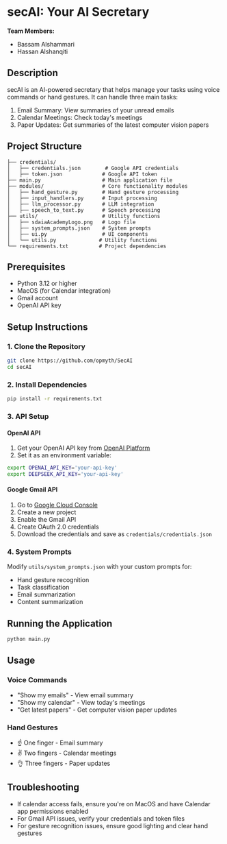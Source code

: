# secAI: Your AI Secretary

**Team Members:**
- Bassam Alshammari
- Hassan Alshanqiti

## Description
secAI is an AI-powered secretary that helps manage your tasks using voice commands or hand gestures. It can handle three main tasks:
1. Email Summary: View summaries of your unread emails
2. Calendar Meetings: Check today's meetings
3. Paper Updates: Get summaries of the latest computer vision papers

## Project Structure
```
├── credentials/
│   ├── credentials.json        # Google API credentials
│   ├── token.json             # Google API token
├── main.py                    # Main application file
├── modules/                   # Core functionality modules
│   ├── hand_gesture.py        # Hand gesture processing
│   ├── input_handlers.py      # Input processing
│   ├── llm_processor.py       # LLM integration
│   ├── speech_to_text.py      # Speech processing
├── utils/                     # Utility functions
│   ├── sdaiaAcademyLogo.png   # Logo file
│   ├── system_prompts.json    # System prompts
│   ├── ui.py                  # UI components
│   └── utils.py              # Utility functions
└── requirements.txt          # Project dependencies
```

## Prerequisites
- Python 3.12 or higher
- MacOS (for Calendar integration)
- Gmail account
- OpenAI API key

## Setup Instructions

### 1. Clone the Repository
```bash
git clone https://github.com/opmyth/SecAI
cd secAI
```

### 2. Install Dependencies
```bash
pip install -r requirements.txt
```

### 3. API Setup

#### OpenAI API
1. Get your OpenAI API key from [OpenAI Platform](https://platform.openai.com/)
2. Set it as an environment variable:
```bash
export OPENAI_API_KEY='your-api-key'
export DEEPSEEK_API_KEY='your-api-key'
```

#### Google Gmail API
1. Go to [Google Cloud Console](https://console.cloud.google.com/)
2. Create a new project
3. Enable the Gmail API
4. Create OAuth 2.0 credentials
5. Download the credentials and save as `credentials/credentials.json`

### 4. System Prompts
Modify `utils/system_prompts.json` with your custom prompts for:
- Hand gesture recognition
- Task classification
- Email summarization
- Content summarization

## Running the Application
```bash
python main.py
```

## Usage
### Voice Commands
- "Show my emails" - View email summary
- "Show my calendar" - View today's meetings
- "Get latest papers" - Get computer vision paper updates

### Hand Gestures
- ☝️ One finger - Email summary
- ✌️ Two fingers - Calendar meetings
- 👌 Three fingers - Paper updates

## Troubleshooting
- If calendar access fails, ensure you're on MacOS and have Calendar app permissions enabled
- For Gmail API issues, verify your credentials and token files
- For gesture recognition issues, ensure good lighting and clear hand gestures

